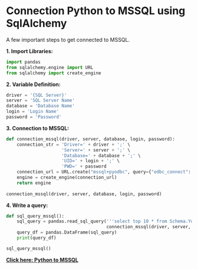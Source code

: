 # Connection Python to MSSQL using SqlAlchemy

A few important steps to get connected to MSSQL.

**1. Import Libraries:**
```python
import pandas
from sqlalchemy.engine import URL
from sqlalchemy import create_engine
```

**2. Variable Definition:**
```python
driver = '{SQL Server}'
server = 'SQL Server Name'
database = 'Database Name'
login = 'Login Name'
password = 'Password'
```

**3. Connection to MSSQL:**
```python
def connection_mssql(driver, server, database, login, password):
    connection_str = 'Driver=' + driver + ';' \
                     'Server=' + server + ';' \
                     'Database=' + database + ';' \
                     'UID=' + login + ';' \
                     'PWD=' + password
    connection_url = URL.create("mssql+pyodbc", query={"odbc_connect": connection_str})
    engine = create_engine(connection_url)
    return engine
    
connection_mssql(driver, server, database, login, password)
```

**4. Write a query:**
```python
def sql_query_mssql():
    sql_query = pandas.read_sql_query('''select top 10 * from Schema.YourTable''',
                                      connection_mssql(driver, server, database, login, password))
    query_df = pandas.DataFrame(sql_query)
    print(query_df)

sql_query_mssql()
```
**[Click here: Python to MSSQL](https://github.com/prosimpleee/data_engineering_/blob/main/connection_python_to_sql/python_to_mssql.py)**
